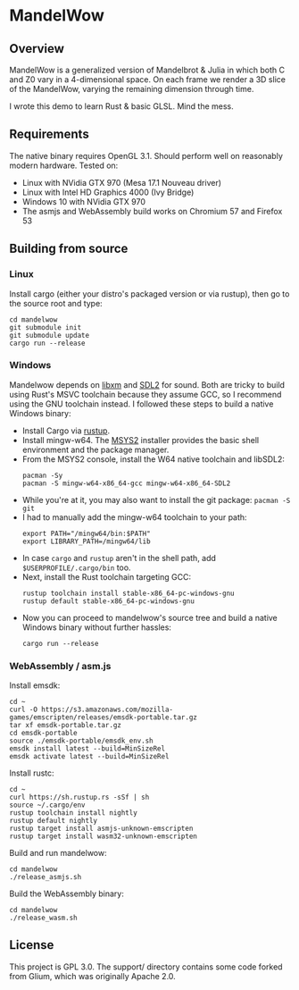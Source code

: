# MandelWow

## Overview

MandelWow is a generalized version of Mandelbrot & Julia in which both C and Z0 vary in a 4-dimensional space.
On each frame we render a 3D slice of the MandelWow, varying the remaining dimension through time.

I wrote this demo to learn Rust & basic GLSL. Mind the mess.


## Requirements

The native binary requires OpenGL 3.1. Should perform well on reasonably modern
hardware. Tested on:

 * Linux with NVidia GTX 970 (Mesa 17.1 Nouveau driver)
 * Linux with Intel HD Graphics 4000 (Ivy Bridge)
 * Windows 10 with NVidia GTX 970
 * The asmjs and WebAssembly build works on Chromium 57 and Firefox 53

## Building from source

### Linux

Install cargo (either your distro's packaged version or via rustup), then go to the source root and type:

```
cd mandelwow
git submodule init
git submodule update
cargo run --release
```

### Windows

Mandelwow depends on [libxm](https://github.com/nukep/libxm-rs) and [SDL2](https://github.com/AngryLawyer/rust-sdl2) for sound.
Both are tricky to build using Rust's MSVC toolchain because they assume GCC, so I recommend using the GNU toolchain instead.
I followed these steps to build a native Windows binary:

* Install Cargo via [rustup](https://www.rustup.rs).
* Install mingw-w64. The [MSYS2](http://www.msys2.org/) installer provides the basic shell environment and the package manager.
* From the MSYS2 console, install the W64 native toolchain and libSDL2:
  ```
  pacman -Sy
  pacman -S mingw-w64-x86_64-gcc mingw-w64-x86_64-SDL2
  ```
* While you're at it, you may also want to install the git package: `pacman -S git`
* I had to manually add the mingw-w64 toolchain to your path:
  ```
  export PATH="/mingw64/bin:$PATH"
  export LIBRARY_PATH=/mingw64/lib
  ```
* In case `cargo` and `rustup` aren't in the shell path, add `$USERPROFILE/.cargo/bin` too.
* Next, install the Rust toolchain targeting GCC:
  ```
  rustup toolchain install stable-x86_64-pc-windows-gnu
  rustup default stable-x86_64-pc-windows-gnu
  ```
* Now you can proceed to mandelwow's source tree and build a native Windows binary without further hassles:
  ```
  cargo run --release
  ```

### WebAssembly / asm.js

Install emsdk:

```
cd ~
curl -O https://s3.amazonaws.com/mozilla-games/emscripten/releases/emsdk-portable.tar.gz
tar xf emsdk-portable.tar.gz
cd emsdk-portable
source ./emsdk-portable/emsdk_env.sh
emsdk install latest --build=MinSizeRel
emsdk activate latest --build=MinSizeRel
```

Install rustc:

```
cd ~
curl https://sh.rustup.rs -sSf | sh
source ~/.cargo/env
rustup toolchain install nightly
rustup default nightly
rustup target install asmjs-unknown-emscripten
rustup target install wasm32-unknown-emscripten
```

Build and run mandelwow:

```
cd mandelwow
./release_asmjs.sh
```

Build the WebAssembly binary:

```
cd mandelwow
./release_wasm.sh
```

## License

This project is GPL 3.0.
The support/ directory contains some code forked from Glium, which was originally Apache 2.0.

